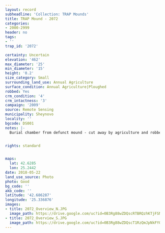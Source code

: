```yaml
---
layout: record
subheadline: 'Collection: TRAP Mounds'
title: TRAP Mound - 2072
categories:
- 2000-2999
header: no
tags:
- ''
trap_id: '2072'

certainty: Uncertain
elevation: '462'
max_diameter: '25'
min_diameter: '15'
height: '0.2'
size_category: Small
surrounding_land_use: Annual Agriculture
surface_condition: Annual Agriculture|Ploughed
robbed: Yes
crm_condition: '4'
crm_intactness: '3'
campaign: '2009'
source: Remote Sensing
municipality: Sheynovo
locality: ''
bgcode: DS001
notes: |-
  Burial chamber from defunct mound - cut away by agriculture and robbed / or part of the house ?.


rights: standard


maps:
  lat: 42.6285
  lon: 25.2442
date: 2018-05-22
land_use_source: Photo
photo: Good
bg_code: ''
akb_code: ''
latitude: '42.686287'
longitude: '25.336876'
images:
- title: 2072_Overview_N.JPG
  image_path: https://drive.google.com/uc?id=0B3Rg88wZDQscRTBRQzhKTjFSNHM
- title: 2072_Overview_S.JPG
  image_path: https://drive.google.com/uc?id=0B3Rg88wZDQscT1RzQmJpNkFYOGc
---
```

